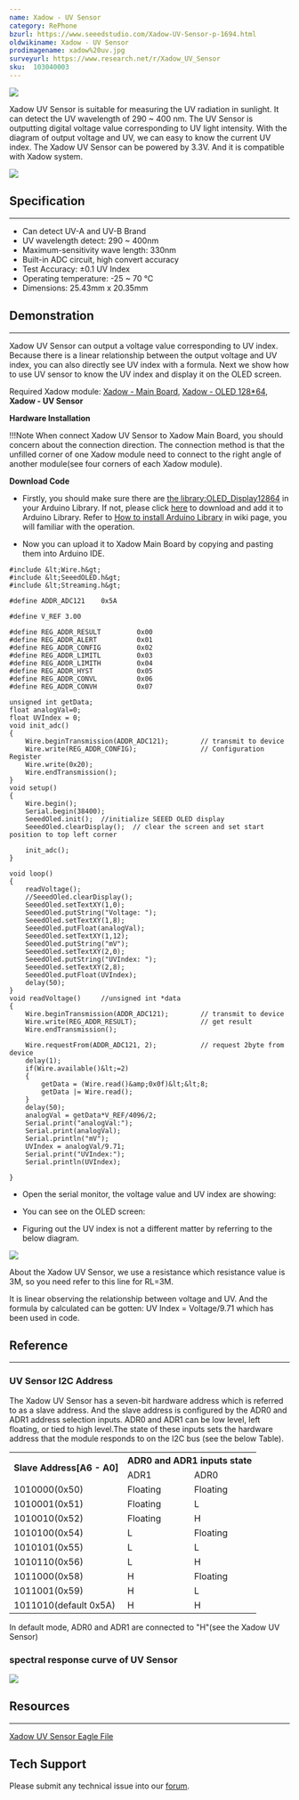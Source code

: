 ```yaml
---
name: Xadow - UV Sensor
category: RePhone
bzurl: https://www.seeedstudio.com/Xadow-UV-Sensor-p-1694.html
oldwikiname: Xadow - UV Sensor
prodimagename: xadow%20uv.jpg
surveyurl: https://www.research.net/r/Xadow_UV_Sensor
sku:  103040003
---
```

![](https://github.com/SeeedDocument/Xadow_UV_Sensor/raw/master/img/xadow%20uv.jpg)

Xadow UV Sensor is suitable for measuring the UV radiation in sunlight. It can detect the UV wavelength of 290 ~ 400 nm. The UV Sensor is outputting digital voltage value corresponding to UV light intensity. With the diagram of output voltage and UV, we can easy to know the current UV index. The Xadow UV Sensor can be powered by 3.3V. And it is compatible with Xadow system.

[![](https://github.com/SeeedDocument/Seeed-WiKi/raw/master/docs/images/300px-Get_One_Now_Banner-ragular.png)](https://www.seeedstudio.com/Xadow-UV-Sensor-p-1694.html)

##  Specification
---
*   Can detect UV-A and UV-B Brand
*   UV wavelength detect: 290 ~ 400nm
*   Maximum-sensitivity wave length: 330nm
*   Built-in ADC circuit, high convert accuracy
*   Test Accuracy: ±0.1 UV Index
*   Operating temperature: -25 ~ 70 ℃
*   Dimensions: 25.43mm x 20.35mm

##  Demonstration
---
Xadow UV Sensor can output a voltage value corresponding to UV index. Because there is a linear relationship between the output voltage and UV index, you can also directly see UV index with a formula. Next we show how to use UV sensor to know the UV index and display it on the OLED screen.

Required Xadow module: [Xadow - Main Board](/Xadow_Main_Board/), [Xadow - OLED 128*64](/Xado_OLED_128multiply64/), **Xadow - UV Sensor**

**Hardware Installation**


!!!Note
    When connect Xadow UV Sensor to Xadow Main Board, you should concern about the connection direction. The connection method is that the unfilled corner of one Xadow module need to connect to the right angle of another module(see four corners of each Xadow module).

**Download Code**

*   Firstly, you should make sure there are [the library:OLED_Display12864](https://github.com/SeeedDocument/Xadow_UV_Sensor/raw/master/res/OLED_Display12864.zip) in your Arduino Library. If not, please click [here](https://github.com/Seeed-Studio/Grove_OLED_Display_128X64) to download and add it to Arduino Library. Refer to [How to install Arduino Library](/How_to_install_Arduino_Library/) in wiki page, you will familiar with the operation.

*   Now you can upload it to Xadow Main Board by copying and pasting them into Arduino IDE.
```
#include &lt;Wire.h&gt;
#include &lt;SeeedOLED.h&gt;
#include &lt;Streaming.h&gt;

#define ADDR_ADC121    0x5A

#define V_REF 3.00

#define REG_ADDR_RESULT         0x00
#define REG_ADDR_ALERT          0x01
#define REG_ADDR_CONFIG         0x02
#define REG_ADDR_LIMITL         0x03
#define REG_ADDR_LIMITH         0x04
#define REG_ADDR_HYST           0x05
#define REG_ADDR_CONVL          0x06
#define REG_ADDR_CONVH          0x07

unsigned int getData;
float analogVal=0;
float UVIndex = 0;
void init_adc()
{
    Wire.beginTransmission(ADDR_ADC121);        // transmit to device
    Wire.write(REG_ADDR_CONFIG);                // Configuration Register
    Wire.write(0x20);
    Wire.endTransmission();
}
void setup()
{
    Wire.begin();
    Serial.begin(38400);
    SeeedOled.init();  //initialize SEEED OLED display
    SeeedOled.clearDisplay();  // clear the screen and set start position to top left corner

    init_adc();
}

void loop()
{
    readVoltage();
    //SeeedOled.clearDisplay();
    SeeedOled.setTextXY(1,0);
    SeeedOled.putString("Voltage: ");
    SeeedOled.setTextXY(1,8);
    SeeedOled.putFloat(analogVal);
    SeeedOled.setTextXY(1,12);
    SeeedOled.putString("mV");
    SeeedOled.setTextXY(2,0);
    SeeedOled.putString("UVIndex: ");
    SeeedOled.setTextXY(2,8);
    SeeedOled.putFloat(UVIndex);
    delay(50);
}
void readVoltage()     //unsigned int *data
{
    Wire.beginTransmission(ADDR_ADC121);        // transmit to device
    Wire.write(REG_ADDR_RESULT);                // get result
    Wire.endTransmission();

    Wire.requestFrom(ADDR_ADC121, 2);           // request 2byte from device
    delay(1);
    if(Wire.available()&lt;=2)
    {
        getData = (Wire.read()&amp;0x0f)&lt;&lt;8;
        getData |= Wire.read();
    }
    delay(50);
    analogVal = getData*V_REF/4096/2;
    Serial.print("analogVal:");
    Serial.print(analogVal);
    Serial.println("mV");
    UVIndex = analogVal/9.71;
    Serial.print("UVIndex:");
    Serial.println(UVIndex);

}
```

*   Open the serial monitor, the voltage value and UV index are showing:

*   You can see on the OLED screen:

*   Figuring out the UV index is not a different matter by referring to the below diagram.

![](https://github.com/SeeedDocument/Xadow_UV_Sensor/raw/master/img/Voltage_and_UVI.jpg)

About the Xadow UV Sensor, we use a resistance which resistance value is 3M, so you need refer to this line for RL=3M.

It is linear observing the relationship between voltage and UV. And the formula by calculated can be gotten: UV Index = Voltage/9.71 which has been used in code.

##  Reference
---
###  UV Sensor I2C Address

The Xadow UV Sensor has a seven-bit hardware address which is referred to as a slave address. And the slave address is configured by the ADR0 and ADR1 address selection inputs. ADR0 and ADR1 can be low level, left floating, or tied to high level.The state of these inputs sets the hardware address that the module responds to on the I2C bus (see the below Table).

<table  cellspacing="0" width="50%">
<tr>
<th rowspan="2" scope="col">  Slave Address[A6 - A0]
</th>
<th colspan="2" scope="col"> ADR0 and ADR1 inputs state
</th></tr>
<tr>
<td scope="col"> ADR1
</td>
<td scope="col"> ADR0
</td></tr>
<tr>
<td scope="row"> 1010000(0x50)
</td>
<td>Floating
</td>
<td>Floating
</td></tr>
<tr>
<td scope="row"> 1010001(0x51)
</td>
<td> Floating
</td>
<td> L
</td></tr>
<tr>
<td scope="row"> 1010010(0x52)
</td>
<td> Floating
</td>
<td> H
</td></tr>
<tr>
<td scope="row"> 1010100(0x54)
</td>
<td> L
</td>
<td> Floating
</td></tr>
<tr>
<td scope="row"> 1010101(0x55)
</td>
<td>L
</td>
<td>L
</td></tr>
<tr>
<td scope="row"> 1010110(0x56)
</td>
<td> L
</td>
<td> H
</td></tr>
<tr>
<td scope="row"> 1011000(0x58)
</td>
<td> H
</td>
<td> Floating
</td></tr>
<tr>
<td scope="row"> 1011001(0x59)
</td>
<td> H
</td>
<td> L
</td></tr>
<tr>
<td scope="row">1011010(default 0x5A)
</td>
<td> H
</td>
<td> H
</td></tr></table>

In default mode, ADR0 and ADR1 are connected to "H"(see the Xadow UV Sensor)

###  spectral response curve of UV Sensor

![](https://github.com/SeeedDocument/Xadow_UV_Sensor/raw/master/img/Responsivity.jpg)

##  Resources
---
[Xadow UV Sensor Eagle File](https://github.com/SeeedDocument/Xadow_UV_Sensor/raw/master/res/Xadow_UV_Sensor_Eagle_File.zip)

## Tech Support
Please submit any technical issue into our [forum](http://forum.seeedstudio.com/). 
